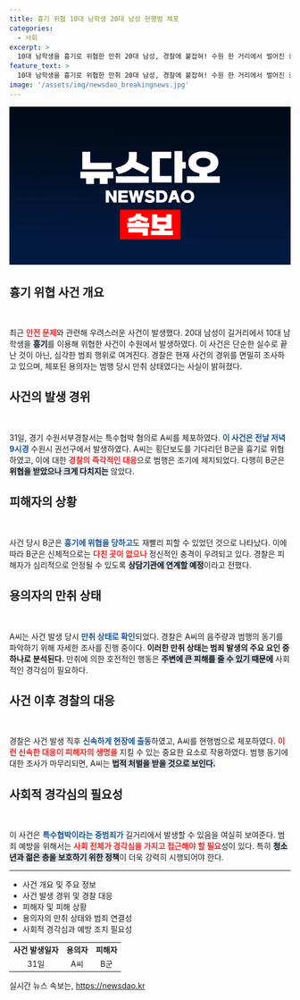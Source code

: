 ```yaml
---
title: 흉기 위협 10대 남학생 20대 남성 현행범 체포
categories:
  - 사회
excerpt: >
  10대 남학생을 흉기로 위협한 만취 20대 남성, 경찰에 붙잡혀! 수원 한 거리에서 벌어진 충격 사건의 전말은? B군은 다행히 무사하였고, 범행 동기에 대한 조사가 시작됐다. 클릭해 사건의 모든 것을 확인하세요!
feature_text: >
  10대 남학생을 흉기로 위협한 만취 20대 남성, 경찰에 붙잡혀! 수원 한 거리에서 벌어진 충격 사건의 전말은? B군은 다행히 무사하였고, 범행 동기에 대한 조사가 시작됐다. 클릭해 사건의 모든 것을 확인하세요!
image: '/assets/img/newsdao_breakingnews.jpg'
---
```


<p><img src="/assets/img/newsdao_breakingnews.jpg" alt="flaretime 속보" /></p>

<h2 data-ke-size="size26">흉기 위협 사건 개요</h2>

<p data-ke-size="size16">&nbsp;</p>

<p data-ke-size="size16">최근 <b><span style="color: #ee2323;">안전 문제</span></b>와 관련해 우려스러운 사건이 발생했다. 20대 남성이 길거리에서 10대 남학생을 <b><span style="background-color: #21538527;">흥기</span></b>를 이용해 위협한 사건이 수원에서 발생하였다. 이 사건은 단순한 실수로 끝난 것이 아닌, 심각한 범죄 행위로 여겨진다. 경찰은 현재 사건의 경위를 면밀히 조사하고 있으며, 체포된 용의자는 범행 당시 만취 상태였다는 사실이 밝혀졌다.</p>

<h2 data-ke-size="size26">사건의 발생 경위</h2>

<p data-ke-size="size16">&nbsp;</p>

<p data-ke-size="size16">31일, 경기 수원서부경찰서는 특수협박 혐의로 A씨를 체포하였다. <b><span style="color: #1a5490;">이 사건은 전날 저녁 9시경</span></b> 수원시 권선구에서 발생하였다. A씨는 횡단보도를 기다리던 B군을 흉기로 위협하였고, 이에 대한 <b><span style="color: #ee2323;">경찰의 즉각적인 대응</span></b>으로 범행은 조기에 제지되었다. 다행히 B군은 <b><span style="background-color: #21538527;">위협을 받았으나 크게 다치지는</span></b> 않았다.</p>

<h2 data-ke-size="size26">피해자의 상황</h2>

<p data-ke-size="size16">&nbsp;</p>

<p data-ke-size="size16">사건 당시 B군은 <b><span style="color: #1a5490;">흉기에 위협을 당하고</span></b>도 재빨리 피할 수 있었던 것으로 나타났다. 이에 따라 B군은 신체적으로는 <b><span style="color: #ee2323;">다친 곳이 없으나</span></b> 정신적인 충격이 우려되고 있다. 경찰은 피해자가 심리적으로 안정될 수 있도록 <b><span style="background-color: #21538527;">상담기관에 연계할 예정</span></b>이라고 전했다.</p>

<h2 data-ke-size="size26">용의자의 만취 상태</h2>

<p data-ke-size="size16">&nbsp;</p>

<p data-ke-size="size16">A씨는 사건 발생 당시 <b><span style="color: #1a5490;">만취 상태로 확인</span></b>되었다. 경찰은 A씨의 음주량과 범행의 동기를 파악하기 위해 자세한 조사를 진행 중이다. <b><span style="ee2323;">이러한 만취 상태는 범죄 발생의 주요 요인 중 하나로 분석된다.</span></b> 만취에 의한 호전적인 행동은 <b><span style="background-color: #21538527;">주변에 큰 피해를 줄 수 있기 때문에</span></b> 사회적인 경각심이 필요하다.</p>

<h2 data-ke-size="size26">사건 이후 경찰의 대응</h2>

<p data-ke-size="size16">&nbsp;</p>

<p data-ke-size="size16">경찰은 사건 발생 직후 <b><span style="color: #1a5490;">신속하게 현장에 출동</span></b>하였고, A씨를 현행범으로 체포하였다. <b><span style="color: #ee2323;">이런 신속한 대응이 피해자의 생명을</span></b> 지킬 수 있는 중요한 요소로 작용하였다. 범행 동기에 대한 조사가 마무리되면, A씨는 <b><span style="background-color: #21538527;">법적 처벌을 받을 것으로 보인다.</span></b></p>

<h2 data-ke-size="size26">사회적 경각심의 필요성</h2>

<p data-ke-size="size16">&nbsp;</p>

<p data-ke-size="size16">이 사건은 <b><span style="color: #1a5490;">특수협박이라는 중범죄가</span></b> 길거리에서 발생할 수 있음을 여실히 보여준다. 범죄 예방을 위해서는 <b><span style="color: #ee2323;">사회 전체가 경각심을 가지고 접근해야 할 필요</span></b>성이 있다. 특히 <b><span style="background-color: #21538527;">청소년과 젊은 층을 보호하기 위한 정책</span></b>이 더욱 강력히 시행되어야 한다.</p>

<hr>

<ul>
    <li>사건 개요 및 주요 정보</li>
    <li>사건 발생 경위 및 경찰 대응</li>
    <li>피해자 및 피해 상황</li>
    <li>용의자의 만취 상태와 범죄 연결성</li>
    <li>사회적 경각심과 예방 조치 필요성</li>
</ul>

<table>
    <tr>
        <td style="text-align: center; height: 17px;"><b>사건 발생일자</b></td>
        <td style="text-align: center; height: 17px;"><b>용의자</b></td>
        <td style="text-align: center; height: 17px;"><b>피해자</b></td>
    </tr>
    <tr>
        <td style="text-align: center; height: 17px;">31일</td>
        <td style="text-align: center; height: 17px;">A씨</td>
        <td style="text-align: center; height: 17px;">B군</td>
    </tr>
</table>
실시간 뉴스 속보는, <a href="https://newsdao.kr" rel="dofollow">https://newsdao.kr</a>


